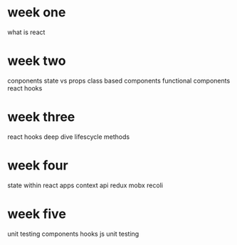 


# week one

what is react


# week two 
conponents 
state vs props 
class based components 
functional components 
react hooks 

# week three 
react hooks deep dive 
lifescycle methods 


# week four 
state within react apps 
context api 
redux 
mobx 
recoli

# week five 
unit testing 
components 
hooks 
js unit testing